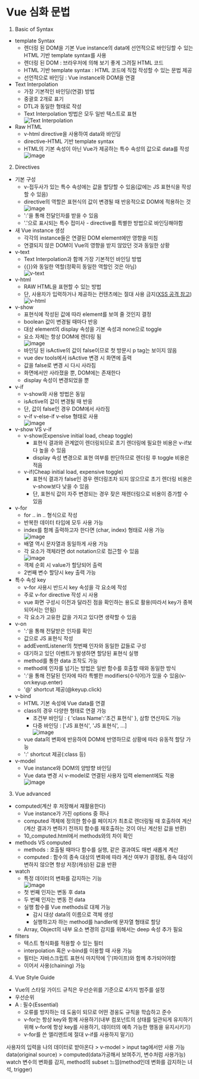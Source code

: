 # Vue 심화 문법
1. Basic of Syntax
- template Syntax
  - 렌더링 된 DOM을 기본 Vue instance의 data에 선언적으로 바인딩할 수 있는 HTML 기반 template syntax를 사용
  - 렌더링 된 DOM : 브라우저에 의해 보기 좋게 그려질 HTML 코드
  - HTML 기반 template syntax : HTML 코드에 직접 작성할 수 있는 문법 제공
  - 선언적으로 바인딩 : Vue instance와 DOM을 연결
- Text Interpolation
  - 가장 기본적인 바인딩(연결) 방법
  - 중괄호 2개로 표기
  - DTL과 동일한 형태로 작성
  - Text Interpolation 방법은 모두 일반 텍스트로 표현  
![Text Interpolation](https://user-images.githubusercontent.com/122499274/235411880-96891dd4-9eca-4aab-bd06-9d1d0cc5c62f.png)
- Raw HTML
  - v-html directive을 사용하여 data와 바인딩
  - directive-HTML 기반 template syntax
  - HTML의 기본 속성이 아닌 Vue가 제공하는 특수 속성의 값으로 data를 작성  
![image](https://user-images.githubusercontent.com/122499274/235412102-a5ac102f-7ad9-4e01-b7bd-9352b2c337f5.png)


2. Directives
- 기본 구성
  - v-접두사가 있는 특수 속성에는 값을 할당할 수 있음(값에는 JS 표현식을 작성할 수 있음)
  - directive의 역할은 표현식의 값이 변경될 때 반응적으로 DOM에 적용하는 것  
![image](https://user-images.githubusercontent.com/122499274/235413091-427ed256-7b8c-41c8-b9e0-f357db4dc305.png)
  - ':'을 통해 전달인자를 받을 수 있음
  - '.'으로 표시되는 특수 접미사 - directive를 특별한 방법으로 바인딩해야함
- 새 Vue instance 생성
  - 각각의 instance들은 연결된 DOM element에만 영향을 미침
  - 연결되지 않은 DOM이 Vue의 영향을 받지 않았던 것과 동일한 상황
- v-text
  - Text Interpolation과 함께 가장 기본적인 바인딩 방법
  - {{}}와 동일한 역할(정확히 동일한 역할인 것은 아님)  
![v-text](https://user-images.githubusercontent.com/122499274/235413535-96b97a14-0893-4ce1-ab1e-4cc7aef14346.png)
- v-html
  - RAW HTML을 표현할 수 있는 방법
  - 단, 사용자가 입력하거나 제공하는 컨텐츠에는 절대 사용 금지([XSS 공격 참고](https://namu.wiki/w/XSS))  
![v-html](https://user-images.githubusercontent.com/122499274/235413764-fd1d5d12-428e-4965-bea9-8acf26c9d392.png)
- v-show
  - 표현식에 작성된 값에 따라 element를 보여 줄 것인지 결정
  - boolean 값이 변경될 때마다 반응
  - 대상 element의 display 속성을 기본 속성과 none으로 toggle
  - 요소 자체는 항상 DOM에 렌더링 됨  
![image](https://user-images.githubusercontent.com/122499274/235417784-29d1487a-3d3d-42bd-8789-1608986db011.png)
  - 바인딩 된 isActive의 값이 false이므로 첫 방문시 p tag는 보이지 않음
  - vue dev tools에서 isActive 변경 시 화면에 출력
  - 값을 false로 변경 시 다시 사라짐
  - 화면에서만 사라졌을 뿐, DOM에는 존재한다
  - display 속성이 변경되었을 뿐
- v-if
  - v-show와 사용 방법은 동일
  - isActive의 값이 변경될 때 반응
  - 단, 값이 false인 경우 DOM에서 사라짐
  - v-if v-else-if v-else 형태로 사용  
![image](https://user-images.githubusercontent.com/122499274/235417805-23479780-586e-44ed-9195-90409083b82e.png)
- v-show VS v-if
  - v-show(Expensive initial load, cheap toggle)
    - 표현식 결과와 관계없이 렌더링되므로 초기 렌더링에 필요한 비용은 v-if보다 높을 수 있음
    - display 속성 변경으로 표현 여부를 판단하므로 렌더링 후 toggle 비용은 적음
  - v-if(Cheap initial load, expensive toggle)
    - 표현식 결과가 false인 경우 렌더링조차 되지 않으므로 초기 렌더링 비용은 v-show보다 낮을 수 있음
    - 단, 표현식 값이 자주 변경되는 경우 잦은 재렌더링으로 비용이 증가할 수 있음
- v-for
  - for .. in .. 형식으로 작성
  - 반복한 데이터 타입에 모두 사용 가능
  - index를 함께 출력하고자 한다면 (char, index) 형태로 사용 가능  
![image](https://user-images.githubusercontent.com/122499274/235418239-a0b92ecc-88d7-44e8-a22c-888c282e9ad2.png)
  - 배열 역시 문자열과 동일하게 사용 가능
  - 각 요소가 객체라면 dot notation으로 접근할 수 있음  
![image](https://user-images.githubusercontent.com/122499274/235418298-8c996f8a-fd87-467b-96c8-08ee4f2a3fb0.png)
  - 객체 순회 시 value가 할당되어 출력
  - 2번째 변수 할당시 key 출력 가능
- 특수 속성 key
  - v-for 사용시 반드시 key 속성을 각 요소에 작성
  - 주로 v-for directive 작성 시 사용
  - vue 화면 구성시 이전과 달라진 점을 확인하는 용도로 활용(따라서 key가 중복되어서는 안됨)
  - 각 요소가 고유한 값을 가지고 있다면 생략할 수 있음
- v-on
  - ':'을 통해 전달받은 인자를 확인
  - 값으로 JS 표현식 작성
  - addEventListener의 첫번째 인자와 동일한 값들로 구성
  - 대기하고 있던 이벤트가 발생하면 할당된 표현식 실행
  - method를 통한 data 조작도 가능
  - method에 인자를 넘기는 방법은 일반 함수를 호출할 때와 동일한 방식
  - ':'을 통해 전달된 인자에 따라 특별한 modifiers(수식어)가 있을 수 있음(v-on:keyup.enter)
  - '@' shortcut 제공(@keyup.click)
- v-bind
  - HTML 기본 속성에 Vue data를 연결
  - class의 경우 다양한 형태로 연결 가능
    - 조건부 바인딩 : { 'class Name':'조건 표현식' }, 삼항 연산자도 가능
    - 다중 바인딩 : ['JS 표현식', 'JS 표현식', ...]  
  ![image](https://user-images.githubusercontent.com/122499274/235419343-0d4bff67-e870-455a-9c5d-351e4e88ecf2.png)
  - vue data의 변화에 반응하여 DOM에 반영하므로 상황에 따라 유동적 할당 가능
  - ':' shortcut 제공(:class 등)
- v-model
  - Vue instance와 DOM의 양방향 바인딩
  - Vue data 변경 시 v-model로 연결된 사용자 입력 element에도 적용  
![image](https://user-images.githubusercontent.com/122499274/235419490-c289f1ca-c2e1-4765-a2ab-3b4ccb91d655.png)

3. Vue advanced
- computed(계산 후 저장해서 재활용한다)
  - Vue instance가 가진 options 중 하나
  - computed 객체에 정의한 함수를 페이지가 최초로 렌더링될 때 호출하여 계산(계산 결과가 변하기 전까지 함수를 재호출하는 것이 아닌 계산된 값을 반환)
  - 10_computed.html에서 methods와의 차이 확인
- methods VS computed
  - methods : 호출될 때마다 함수를 실행, 같은 결과여도 매번 새롭게 계산
  - computed : 함수의 종속 대상의 변화에 따라 계산 여부가 결정됨, 종속 대상이 변하지 않으면 항상 저장(캐싱)된 값을 반환
- watch
  - 특정 데이터의 변화를 감지하는 기능  
![image](https://user-images.githubusercontent.com/122499274/235419826-bf374278-0a46-4c33-8b5a-0e27a6bab281.png)
  - 첫 번째 인자는 변동 후 data
  - 두 번째 인자는 변동 전 data
  - 실행 함수를 Vue methods로 대체 가능
    - 감시 대상 data의 이름으로 객체 생성
    - 실행하고자 하는 method를 handler에 문자열 형태로 할당
  - Array, Object의 내부 요소 변경의 감지를 위해서는 deep 속성 추가 필요
- filters
  - 텍스트 형식화를 적용할 수 있는 필터
  - interpolation 혹은 v-bind를 이용할 때 사용 가능
  - 필터는 자바스크립트 표현식 마지막에 '|'(파이프)와 함께 추가되어야함
  - 이어서 사용(chaining) 가능

4. Vue Style Guide
- Vue의 스타일 가이드 규칙은 우선순위를 기준으로 4가지 범주를 설정
- 우선순위
- A : 필수(Essential)
  - 오류를 방지하는 데 도움이 되므로 어떤 경웅도 규칙을 학습하고 준수
  - v-for는 항상 key와 함께 사용하기(내부 컴포넌트의 상태를 일관되게 유지하기 위해 v-for에 항상 key를 사용하기, 데이터의 예측 가능한 행동을 유지시키기)
  - v-for를 쓴 엘리멘트에 절대 v-if를 사용하지 말기()





사용자의 입력을 나의 데이터로 받아온다 > v-model > input tag에서만 사용 가능
data(original source) > computed(data가공해서 보여주기, 변수처럼 사용가능)
watch 변수의 변화를 감지, method의 subset 느낌(method인데 변화를 감지하는 녀석, trigger) 
